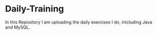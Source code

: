 # Daily-Training
In this Repository I am uploading the daily exercises I do, inlcluding Java and MySQL.

